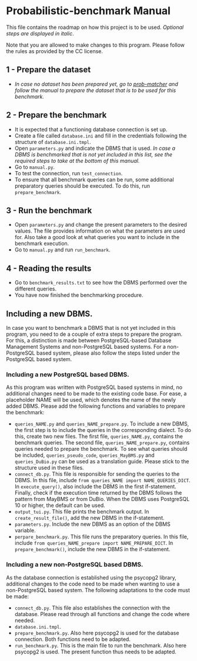 # Probabilistic-benchmark Manual

This file contains the roadmap on how this project is to be used. 
_Optional steps are displayed in italic_. 

Note that you are allowed to make changes to this program. 
Please follow the rules as provided by the CC license. 

## 1 - Prepare the dataset
- _In case no dataset has been prepared yet, go to 
[prob-matcher](https://gitlab.utwente.nl/s1981951/prob-matcher) and follow the manual to 
prepare the dataset that is to be used for this benchmark._

## 2 - Prepare the benchmark
- It is expected that a functioning database connection is set up.
- Create a file called ```database.ini``` and fill in the credentials following the structure of ```database.ini.tmpl```.
- Open ```parameters.py``` and indicate the DBMS that is used. _In case a DBMS is benchmarked that is not yet included in this list, see the required steps to take at the bottom of this manual._
- Go to ```manual.py```.
- To test the connection, run ```test_connection```.
- To ensure that all benchmark queries can be run, some additional preparatory queries
should be executed. To do this, run ```prepare_benchmark```.

## 3 - Run the benchmark
- Open ```parameters.py``` and change the present parameters to the desired values. The file provides information on what the parameters are used for. 
Also take a good look at what queries you want to include in the benchmark execution.
- Go to ```manual.py``` and run ```run_benchmark```.

## 4 - Reading the results
- Go to ```benchmark_results.txt``` to see how the DBMS performed over the different queries.
- You have now finished the benchmarking procedure.

## Including a new DBMS.
In case you want to benchmark a DBMS that is not yet included in this program,
you need to de a couple of extra steps to prepare the program. For this, a distinction
is made between PostgreSQL-based Database Management Systems and non-PostgreSQL based
systems. For a non-PostgreSQL based system, please also follow the steps listed under 
the PostgreSQL based system.

### Including a new PostgreSQL based DBMS.
As this program was written with PostgreSQL based systems in mind, 
no additional changes need to be made to the existing code base. For ease, a
placeholder NAME will be used, which denotes the name of the newly added DBMS.
Please add the following functions and variables to prepare the benchmark:
- ```queries_NAME.py``` and ```queries_NAME_prepare.py```. To include a new DBMS, the first step is to include the queries in the corresponding dialect. To do this, create two new files. The first file, ```queries_NAME.py```, contains the benchmark queries. The second file, ```queries_NAME_prepare.py```, contains queries needed to prepare the benchmark. To see what queries should be included, ```queries_pseudo_code```, ```queries_MayBMS.py``` and ```queries_DuBio.py``` can be used as a translation guide. Please stick to the structure used in these files.
- ```connect_db.py```. This file is responsible for sending the queries to the DBMS. In this file, include ```from queries_NAME import NAME_QUERIES_DICT```. In ```execute_query()```, also include the DBMS in the first if-statement. Finally, check if the execution time returned by the DBMS follows the pattern from MayBMS or from DuBio. When the DBMS uses PostgreSQL 10 or higher, the default can be used.
- ```output_tui.py```. This file prints the benchmark output. In ```create_result_file()```, add the new DBMS in the if-statement. 
- ```parameters.py```. Include the new DBMS as an option of the DBMS variable.
- ```perpare_benchmark.py```. This file runs the preparatory queries. In this file, include ```from queries_NAME_prepare import NAME_PREPARE_DICT```. In ```prepare_benchmark()```, include the new DBMS in the if-statement. 

### Including a new non-PostgreSQL based DBMS. 
As the database connection is established using the psycopg2 library, additional changes
to the code need to be made when wanting to use a non-PostgreSQL based system. 
The following adaptations to the code must be made:
- ```connect_db.py```. This file also establishes the connection with the database. Please read through all functions and change the code where needed. 
- ```database.ini.tmpl```.
- ```prepare_benchmark.py```. Also here psycopg2 is used for the database connection. Both functions need to be adapted.
- ```run_benchmark.py```. This is the main file to run the benchmark. Also here psycopg2 is used. The present function thus needs to be adapted.
